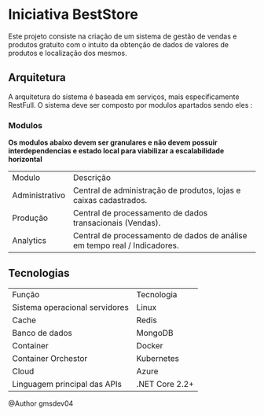 <h1>Iniciativa BestStore</h1>
<p>
Este projeto consiste na criação de um sistema de gestão de vendas e produtos gratuito com o intuito da obtenção de dados de valores de produtos e localização dos mesmos. </p>

<h2>Arquitetura</h2>
A arquitetura do sistema é baseada em serviços, mais especificamente RestFull. O sistema deve ser composto por modulos apartados sendo eles :

<h3>Modulos</h3>
<strong>Os modulos abaixo devem ser granulares e não devem possuir interdependencias e estado local para viabilizar a escalabilidade horizontal</strong>

</br>
<table>
  <tr>
    <td>Modulo</td>
    <td>Descrição</td>
  </tr>
  <tr>
    <td>Administrativo</td>
    <td>Central de administração de produtos, lojas e caixas cadastrados.</td>
  </tr>
  <tr>
    <td>Produção</td>
    <td>Central de processamento de dados transacionais (Vendas).</td>
  </tr>
  <tr>
    <td>Analytics</td>
    <td>Central de processamento de dados de análise em tempo real / Indicadores.</td>
  </tr>
</table>

<h2>Tecnologias</h2>
<table>
  <tr>
    <td>Função</td>
    <td>Tecnologia</td>
  </tr>
  <tr>
    <td>Sistema operacional servidores</td>
    <td>Linux</td>
  </tr>
  <tr>
    <td>Cache</td>
    <td>Redis</td>
  </tr>
  <tr>
    <td>Banco de dados</td>
    <td>MongoDB</td>
  </tr>
    <td>Container</td>
    <td>Docker</td>
  </tr>
   </tr>
    <td>Container Orchestor</td>
    <td>Kubernetes</td>
  </tr>
  </tr>
    <td>Cloud</td>
    <td>Azure</td>
  </tr
    </tr>
    <td>Linguagem principal das APIs</td>
    <td>.NET Core 2.2+ </td>
  </tr>
</table>




@Author gmsdev04
